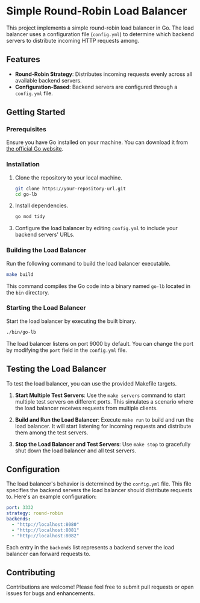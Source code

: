 # Simple Round-Robin Load Balancer

This project implements a simple round-robin load balancer in Go. The load balancer uses a configuration file (`config.yml`) to determine which backend servers to distribute incoming HTTP requests among.

## Features

- **Round-Robin Strategy**: Distributes incoming requests evenly across all available backend servers.
- **Configuration-Based**: Backend servers are configured through a `config.yml` file.

## Getting Started

### Prerequisites

Ensure you have Go installed on your machine. You can download it from [the official Go website](https://go.dev).

### Installation

1. Clone the repository to your local machine.
   ```bash
   git clone https://your-repository-url.git
   cd go-lb 
   ```

2. Install dependencies.
   ```bash
   go mod tidy
   ```

3. Configure the load balancer by editing `config.yml` to include your backend servers' URLs.

### Building the Load Balancer

Run the following command to build the load balancer executable.
```bash
make build
```
This command compiles the Go code into a binary named `go-lb` located in the `bin` directory.

### Starting the Load Balancer

Start the load balancer by executing the built binary.
```bash
./bin/go-lb
```

The load balancer listens on port 9000 by default. You can change the port by modifying the `port` field in the `config.yml` file.

## Testing the Load Balancer

To test the load balancer, you can use the provided Makefile targets.

1. **Start Multiple Test Servers**: Use the `make servers` command to start multiple test servers on different ports. This simulates a scenario where the load balancer receives requests from multiple clients.

2. **Build and Run the Load Balancer**: Execute `make run` to build and run the load balancer. It will start listening for incoming requests and distribute them among the test servers.

3. **Stop the Load Balancer and Test Servers**: Use `make stop` to gracefully shut down the load balancer and all test servers.

## Configuration

The load balancer's behavior is determined by the `config.yml` file. This file specifies the backend servers the load balancer should distribute requests to. Here's an example configuration:

```yaml
port: 3332
strategy: round-robin 
backends:
  - "http://localhost:8080"
  - "http://localhost:8081"
  - "http://localhost:8082"
```

Each entry in the `backends` list represents a backend server the load balancer can forward requests to.

## Contributing

Contributions are welcome! Please feel free to submit pull requests or open issues for bugs and enhancements.
